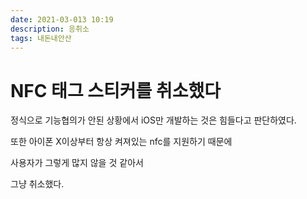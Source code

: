 ```yaml
---
date: 2021-03-013 10:19
description: 응취소
tags: 내돈내안산
---
```

# NFC 태그 스티커를 취소했다

정식으로 기능협의가 안된 상황에서 iOS만 개발하는 것은 힘들다고 판단하였다.

또한 아이폰 X이상부터 항상 켜져있는 nfc를 지원하기 때문에 

사용자가 그렇게 많지 않을 것 같아서

그냥 취소했다.


